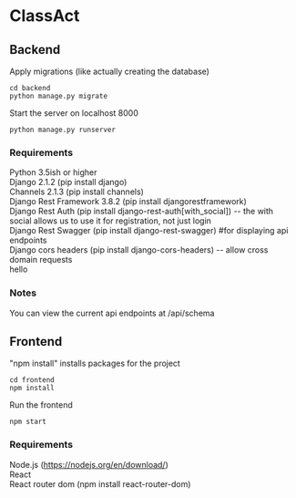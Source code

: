 # ClassAct

## Backend

Apply migrations (like actually creating the database)
```
cd backend  
python manage.py migrate
```
Start the server on localhost 8000
```
python manage.py runserver
```

### Requirements
Python 3.5ish or higher  
Django 2.1.2 (pip install django)  
Channels 2.1.3 (pip install channels)  
Django Rest Framework 3.8.2 (pip install djangorestframework)  
Django Rest Auth (pip install django-rest-auth[with_social]) -- the with social allows us to use it for registration, not just login  
Django Rest Swagger (pip install django-rest-swagger) #for displaying api endpoints  
Django cors headers (pip install django-cors-headers) -- allow cross domain requests  
hello

### Notes
You can view the current api endpoints at /api/schema

## Frontend

"npm install" installs packages for the project
```
cd frontend  
npm install
```
Run the frontend
```
npm start
```


### Requirements
Node.js (https://nodejs.org/en/download/)  
React  
React router dom (npm install react-router-dom)
